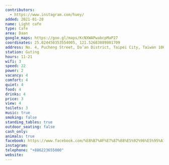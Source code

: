 ```yaml
---
contributors:
  - https://www.instagram.com/huey/
added: 2021-01-28
name: Light cafe
type: Cafe
area: Daan
google_maps: https://goo.gl/maps/KcNXWAPwabcpMaP27
coordinates: 25.024450353554005, 121.52683889801709
address: No. 4, Pucheng Street, Da’an District, Taipei City, Taiwan 106
station: Guting
hours: 11-21
wifi: 3
speed: 22
power: 2
vacancy: 4
comfort: 4
quiet: 4
food: 4
drinks: 4
price: 3
view: 4
toilets: 3
music: true
smoking: false
standing_tables: true
outdoor_seating: false
cash_only: 
animals: true
facebook: https://www.facebook.com/%E8%B7%AF%E7%87%88%E5%92%96%E5%95%A1-Light-Caf%C3%A9%E5%B8%AB%E5%A4%A7%E5%BA%97-558330720866241/?ref=hl
instagram:
telephone: "+886223655000"
website:
---
```

